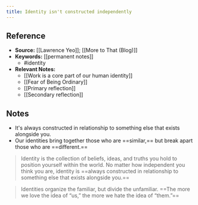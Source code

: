 ```yaml
---
title: Identity isn't constructed independently
---
```

## Reference
- **Source:** [[Lawrence Yeo]]; [[More to That (Blog)]]
- **Keywords:** [[permanent notes]]
	- #identity 
- **Relevant Notes:**
	- [[Work is a core part of our human identity]]
	- [[Fear of Being Ordinary]]
	- [[Primary reflection]]
	- [[Secondary reflection]]
## Notes
-  It's always constructed in relationship to something else that exists alongside you.
-  Our identities bring together those who are ==similar,== but break apart those who are ==different.==


> Identity is the collection of beliefs, ideas, and truths you hold to position yourself within the world. No matter how independent you think you are, identity is ==always constructed in relationship to something else that exists alongside you.==

> Identities organize the familiar, but divide the unfamiliar. ==The more we love the idea of “us,” the more we hate the idea of “them.”==